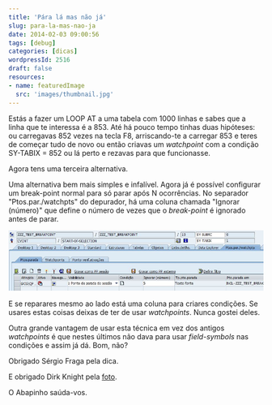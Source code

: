 ```yaml
---
title: 'Pára lá mas não já'
slug: para-la-mas-nao-ja
date: 2014-02-03 09:00:56
tags: [debug]
categories: [dicas]
wordpressId: 2516
draft: false
resources:
- name: featuredImage
  src: 'images/thumbnail.jpg'
---
```

Estás a fazer um LOOP AT a uma tabela com 1000 linhas e sabes que a linha que te interessa é a 853. Até há pouco tempo tinhas duas hipóteses: ou carregavas 852 vezes na tecla F8, arriscando-te a carregar 853 e teres de começar tudo de novo ou então criavas um _watchpoint_ com a condição SY-TABIX = 852 ou lá perto e rezavas para que funcionasse.

Agora tens uma terceira alternativa.

<!--more-->

Uma alternativa bem mais simples e infalível. Agora já é possível configurar um break-point normal para só parar após N ocorrências. No separador "Ptos.par./watchpts" do depurador, há uma coluna chamada "Ignorar (número)" que define o número de vezes que o _break-point_ é ignorado antes de parar.

[![break-point-skip][1]][1]

E se reparares mesmo ao lado está uma coluna para criares condições. Se usares estas coisas deixas de ter de usar _watchpoints_. Nunca gostei deles.

Outra grande vantagem de usar esta técnica em vez dos antigos _watchpoints_ é que nestes últimos não dava para usar _field-symbols_ nas condições e assim já dá. Bom, não?

Obrigado Sérgio Fraga pela dica.

E obrigado Dirk Knight pela [foto][2].

O Abapinho saúda-vos.

   [1]: images/break-point-skip.jpg
   [2]: https://www.flickr.com/photos/dkshots/5331436372
